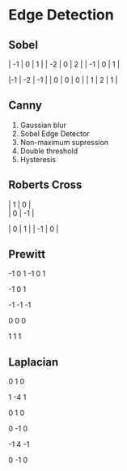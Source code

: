 # Edge Detection

## Sobel

| -1  | 0 | 1 |
| -2  | 0  | 2 |
| -1  | 0 | 1 |
 

 |-1 | -2 | -1 |
 | 0 | 0 | 0 |
 | 1 | 2 | 1 |
  
## Canny
1. Gaussian blur
2. Sobel Edge Detector
3. Non-maximum supression
4. Double threshold
5. Hysteresis


## Roberts Cross
 | 1 | 0 |  
 | 0 | -1 |
  
| 0 | 1 |
| -1 | 0 |

## Prewitt
 -1  0  1
 -1  0  1
 
 -1  0  1
 

 -1 -1 -1
 
  0  0  0
  
  1  1  1
 
## Laplacian
  0  1  0
  
  1 -4  1
  
  0  1  0
  

  0 -1  0
  
 -1  4 -1
 
  0 -1  0




